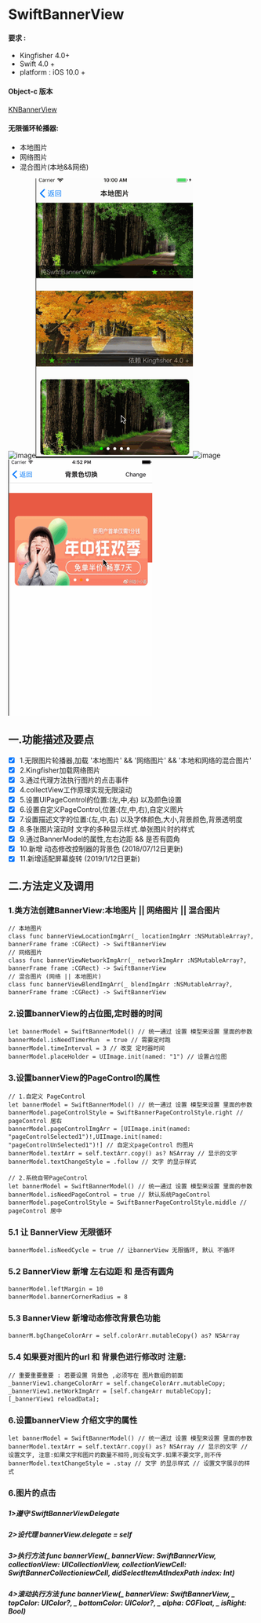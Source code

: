 # SwiftBannerView
#### 要求 :
* Kingfisher 4.0+
* Swift 4.0 +
* platform : iOS 10.0 +

#### Object-c 版本
[KNBannerView](https://github.com/LuKane/KNBannerView)

#### 无限循环轮播器:
* 本地图片
* 网络图片
* 混合图片(本地&&网络)

![image](https://github.com/LuKane/KNImageResource/blob/master/BannerView/BannerViewNetWork.gif?raw=true)![image](https://github.com/LuKane/KNImageResource/blob/master/BannerView/BannerViewlocate.gif?raw=true)![image](https://github.com/LuKane/KNImageResource/blob/master/BannerView/BannerViewBlend.gif?raw=true)![image](https://github.com/LuKane/KNImageResource/blob/master/BannerView/BannerViewBackGround.gif?raw=true)

## 一.功能描述及要点
- [x] 1.无限图片轮播器,加载 '本地图片' && '网络图片' && '本地和网络的混合图片'
- [x] 2.Kingfisher加载网络图片
- [x] 3.通过代理方法执行图片的点击事件
- [x] 4.collectView工作原理实现无限滚动
- [x] 5.设置UIPageControl的位置:(左,中,右) 以及颜色设置
- [x] 6.设置自定义PageControl,位置:(左,中,右),自定义图片
- [x] 7.设置描述文字的位置:(左,中,右) 以及字体颜色,大小,背景颜色,背景透明度
- [x] 8.多张图片滚动时 文字的多种显示样式.单张图片时的样式
- [x] 9.通过BannerModel的属性,左右边距 && 是否有圆角
- [x] 10.新增 动态修改控制器的背景色 (2018/07/12日更新)
- [x] 11.新增适配屏幕旋转 (2019/1/12日更新)

## 二.方法定义及调用
### 1.类方法创建BannerView:本地图片 || 网络图片 || 混合图片
```
// 本地图片
class func bannerViewLocationImgArr(_ locationImgArr :NSMutableArray?, bannerFrame frame :CGRect) -> SwiftBannerView
// 网络图片
class func bannerViewNetworkImgArr(_ networkImgArr :NSMutableArray?, bannerFrame frame :CGRect) -> SwiftBannerView
// 混合图片 (网络 || 本地图片)
class func bannerViewBlendImgArr(_ blendImgArr :NSMutableArray?, bannerFrame frame :CGRect) -> SwiftBannerView
```

### 2.设置bannerView的占位图,定时器的时间
```
let bannerModel = SwiftBannerModel() // 统一通过 设置 模型来设置 里面的参数
bannerModel.isNeedTimerRun  = true // 需要定时跑
bannerModel.timeInterval = 3 // 改变 定时器时间
bannerModel.placeHolder = UIImage.init(named: "1") // 设置占位图
```

### 3.设置bannerView的PageControl的属性
```
// 1.自定义 PageControl
let bannerModel = SwiftBannerModel() // 统一通过 设置 模型来设置 里面的参数
bannerModel.pageControlStyle = SwiftBannerPageControlStyle.right // pageControl 居右
bannerModel.pageControlImgArr = [UIImage.init(named: "pageControlSelected1")!,UIImage.init(named: "pageControlUnSelected1")!] // 自定义pageControl 的图片
bannerModel.textArr = self.textArr.copy() as? NSArray // 显示的文字
bannerModel.textChangeStyle = .follow // 文字 的显示样式

// 2.系统自带PageControl
let bannerModel = SwiftBannerModel() // 统一通过 设置 模型来设置 里面的参数
bannerModel.isNeedPageControl = true // 默认系统PageControl
bannerModel.pageControlStyle = SwiftBannerPageControlStyle.middle // pageControl 居中
```

### 5.1 让 BannerView 无限循环
```
bannerModel.isNeedCycle = true // 让bannerView 无限循环, 默认 不循环
```
### 5.2 BannerView 新增 左右边距 和 是否有圆角
```
bannerModel.leftMargin = 10
bannerModel.bannerCornerRadius = 8
```

### 5.3 BannerView 新增动态修改背景色功能
```
bannerM.bgChangeColorArr = self.colorArr.mutableCopy() as? NSArray
```

### 5.4 如果要对图片的url 和 背景色进行修改时 注意:
```
// 重要重要重要 : 若要设置 背景色 ,必须写在 图片数组的前面
_bannerView1.changeColorArr = self.changeColorArr.mutableCopy;
_bannerView1.netWorkImgArr = [self.changeArr mutableCopy];
[_bannerView1 reloadData];
```

### 6.设置bannerView 介绍文字的属性
```
let bannerModel = SwiftBannerModel() // 统一通过 设置 模型来设置 里面的参数
bannerModel.textArr = self.textArr.copy() as? NSArray // 显示的文字 // 设置文字, 注意:如果文字和图片的数量不相符,则没有文字.如果不要文字,则不传
bannerModel.textChangeStyle = .stay // 文字 的显示样式 // 设置文字展示的样式
```
### 6.图片的点击

##### 1>遵守 SwiftBannerViewDelegate

##### 2>设代理 bannerView.delegate = self

##### 3>执行方法 func bannerView(_ bannerView: SwiftBannerView, collectionView: UICollectionView, collectionViewCell: SwiftBannerCollectioniewCell, didSelectItemAtIndexPath index: Int) 

##### 4>滚动执行方法 func bannerView(_ bannerView: SwiftBannerView, _ topColor: UIColor?, _ bottomColor: UIColor?, _ alpha: CGFloat, _ isRight: Bool)
